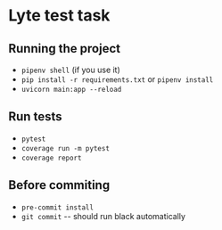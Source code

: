 Lyte test task
==============================

Running the project
------------
- `pipenv shell` (if you use it)
- `pip install -r requirements.txt` or `pipenv install` 
- `uvicorn main:app --reload`

Run tests
------------
- `pytest`
- `coverage run -m pytest`
- `coverage report`

Before commiting
------------
- `pre-commit install`
- `git commit` -- should run black automatically